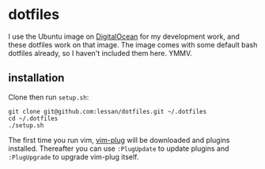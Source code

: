 # dotfiles
I use the Ubuntu image on [DigitalOcean](http://www.digitalocean.com) for my development work,
and these dotfiles work on that image. The image comes with some default bash dotfiles already, 
so I haven't included them here. YMMV.

## installation
Clone then run `setup.sh`:

    git clone git@github.com:lessan/dotfiles.git ~/.dotfiles
    cd ~/.dotfiles
    ./setup.sh

The first time you run vim, [vim-plug](https://github.com/junegunn/vim-plug) will be downloaded
and plugins installed. Thereafter you can use `:PlugUpdate` to update plugins and `:PlugUpgrade`
to upgrade vim-plug itself.
